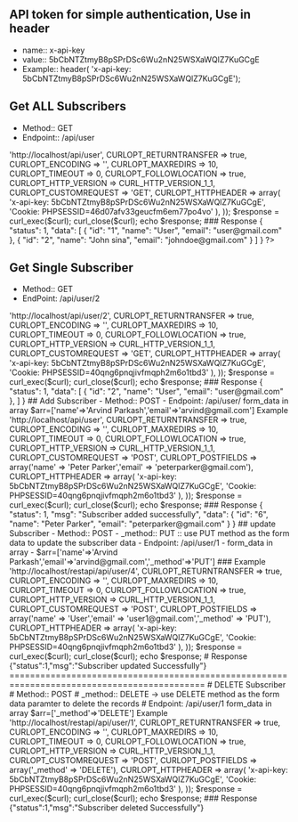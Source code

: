 ## API token for simple authentication, Use in header

- name::  x-api-key
- value::  5bCbNTZtmyB8pSPrDSc6Wu2nN25WSXaWQlZ7KuGCgE
- Example::  header( 'x-api-key: 5bCbNTZtmyB8pSPrDSc6Wu2nN25WSXaWQlZ7KuGCgE');

## Get ALL Subscribers
- Method:: GET
- Endpoint::  /api/user

<?php

$curl = curl_init();

curl_setopt_array($curl, array(
  CURLOPT_URL => 'http://localhost/api/user',
  CURLOPT_RETURNTRANSFER => true,
  CURLOPT_ENCODING => '',
  CURLOPT_MAXREDIRS => 10,
  CURLOPT_TIMEOUT => 0,
  CURLOPT_FOLLOWLOCATION => true,
  CURLOPT_HTTP_VERSION => CURL_HTTP_VERSION_1_1,
  CURLOPT_CUSTOMREQUEST => 'GET',
  CURLOPT_HTTPHEADER => array(
    'x-api-key: 5bCbNTZtmyB8pSPrDSc6Wu2nN25WSXaWQlZ7KuGCgE',
    'Cookie: PHPSESSID=46d07afv33geucfm6em77po4vo'
  ),
));

$response = curl_exec($curl);

curl_close($curl);
echo $response;
### Response 

{
    "status": 1,
    "data": [
        {
            "id": "1",
            "name": "User",
            "email": "user@gmail.com"
        },
        {
            "id": "2",
            "name": "John sina",
            "email": "johndoe@gmail.com"
        }
    ]
}

?>

## Get Single Subscriber
- Method:: GET
- EndPoint: /api/user/2 
<?php

$curl = curl_init();

curl_setopt_array($curl, array(
  CURLOPT_URL => 'http://localhost/api/user/2',
  CURLOPT_RETURNTRANSFER => true,
  CURLOPT_ENCODING => '',
  CURLOPT_MAXREDIRS => 10,
  CURLOPT_TIMEOUT => 0,
  CURLOPT_FOLLOWLOCATION => true,
  CURLOPT_HTTP_VERSION => CURL_HTTP_VERSION_1_1,
  CURLOPT_CUSTOMREQUEST => 'GET',
  CURLOPT_HTTPHEADER => array(
    'x-api-key: 5bCbNTZtmyB8pSPrDSc6Wu2nN25WSXaWQlZ7KuGCgE',
    'Cookie: PHPSESSID=40qng6pnqjivfmqph2m6o1tbd3'
  ),
));

$response = curl_exec($curl);

curl_close($curl);
echo $response;

### Response 

{
    "status": 1,
    "data": [
        {
            "id": "2",
            "name": "User",
            "email": "user@gmail.com"
        },
    ]
}

## Add Subscriber
- Method:: POST
- Endpoint: /api/user/

form_data in array
$arr=['name'=>'Arvind Parkash','email'=>'arvind@gmail.com']

Example

<?php

$curl = curl_init();

curl_setopt_array($curl, array(
  CURLOPT_URL => 'http://localhost/api/user',
  CURLOPT_RETURNTRANSFER => true,
  CURLOPT_ENCODING => '',
  CURLOPT_MAXREDIRS => 10,
  CURLOPT_TIMEOUT => 0,
  CURLOPT_FOLLOWLOCATION => true,
  CURLOPT_HTTP_VERSION => CURL_HTTP_VERSION_1_1,
  CURLOPT_CUSTOMREQUEST => 'POST',
  CURLOPT_POSTFIELDS => array('name' => 'Peter Parker','email' => 'peterparker@gmail.com'),
  CURLOPT_HTTPHEADER => array(
    'x-api-key: 5bCbNTZtmyB8pSPrDSc6Wu2nN25WSXaWQlZ7KuGCgE',
    'Cookie: PHPSESSID=40qng6pnqjivfmqph2m6o1tbd3'
  ),
));

$response = curl_exec($curl);

curl_close($curl);
echo $response;
### Response

{
    "status": 1,
    "msg": "Subscriber added successfully",
    "data": {
        "id": "6",
        "name": "Peter Parker",
        "email": "peterparker@gmail.com"
    }
}

## update Subscriber
- Method:: POST
- _method::  PUT :: use PUT method as the form data to update the subscriber data
- Endpoint: /api/user/1
- form_data in array
- $arr=['name'=>'Arvind Parkash','email'=>'arvind@gmail.com','_method'=>'PUT']

### Example

<?php

$curl = curl_init();

curl_setopt_array($curl, array(
  CURLOPT_URL => 'http://localhost/restapi/api/user/4',
  CURLOPT_RETURNTRANSFER => true,
  CURLOPT_ENCODING => '',
  CURLOPT_MAXREDIRS => 10,
  CURLOPT_TIMEOUT => 0,
  CURLOPT_FOLLOWLOCATION => true,
  CURLOPT_HTTP_VERSION => CURL_HTTP_VERSION_1_1,
  CURLOPT_CUSTOMREQUEST => 'POST',
  CURLOPT_POSTFIELDS => array('name' => 'User','email' => 'user1@gmail.com','_method' => 'PUT'),
  CURLOPT_HTTPHEADER => array(
    'x-api-key: 5bCbNTZtmyB8pSPrDSc6Wu2nN25WSXaWQlZ7KuGCgE',
    'Cookie: PHPSESSID=40qng6pnqjivfmqph2m6o1tbd3'
  ),
));

$response = curl_exec($curl);

curl_close($curl);
echo $response;

# Response

{"status":1,"msg":"Subscriber updated Successfully"}

============================================================================================

# DELETE Subscriber

# Method:: POST
# _method::  DELETE -> use DELETE method as the form data paramter to delete the records
# Endpoint: /api/user/1

form_data in array
$arr=['_method'=>'DELETE']

Example

<?php

$curl = curl_init();

curl_setopt_array($curl, array(
  CURLOPT_URL => 'http://localhost/restapi/api/user/1',
  CURLOPT_RETURNTRANSFER => true,
  CURLOPT_ENCODING => '',
  CURLOPT_MAXREDIRS => 10,
  CURLOPT_TIMEOUT => 0,
  CURLOPT_FOLLOWLOCATION => true,
  CURLOPT_HTTP_VERSION => CURL_HTTP_VERSION_1_1,
  CURLOPT_CUSTOMREQUEST => 'POST',
  CURLOPT_POSTFIELDS => array('_method' => 'DELETE'),
  CURLOPT_HTTPHEADER => array(
    'x-api-key: 5bCbNTZtmyB8pSPrDSc6Wu2nN25WSXaWQlZ7KuGCgE',
    'Cookie: PHPSESSID=40qng6pnqjivfmqph2m6o1tbd3'
  ),
));

$response = curl_exec($curl);

curl_close($curl);
echo $response;

### Response
{"status":1,"msg":"Subscriber deleted Successfully"}